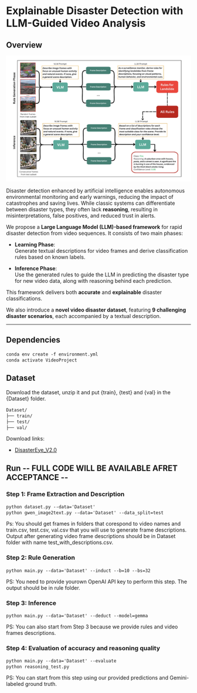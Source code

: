 # Explainable Disaster Detection with LLM-Guided Video Analysis

## Overview

![Pipeline](Pipline.jpeg)

Disaster detection enhanced by artificial intelligence enables autonomous environmental monitoring and early warnings, reducing the impact of catastrophes and saving lives. While classic systems can differentiate between disaster types, they often lack **reasoning**, resulting in misinterpretations, false positives, and reduced trust in alerts.

We propose a **Large Language Model (LLM)-based framework** for rapid disaster detection from video sequences. It consists of two main phases:

- **Learning Phase**:  
  Generate textual descriptions for video frames and derive classification rules based on known labels.

- **Inference Phase**:  
  Use the generated rules to guide the LLM in predicting the disaster type for new video data, along with reasoning behind each prediction.

This framework delivers both **accurate** and **explainable** disaster classifications.

We also introduce a **novel video disaster dataset**, featuring **9 challenging disaster scenarios**, each accompanied by a textual description.

---
## Dependencies

```
conda env create -f environment.yml
conda activate VideoProject

```

## Dataset
Download the dataset, unzip it and put {train}, {test} and {val} in the {Dataset} folder.

```
Dataset/
├── train/
├── test/
├── val/

```

Download links: 
* [DisasterEye_V2.0](https://drive.google.com/file/d/1RlhlaDadr_4AcLW5xOAg0-r43n79btYL/view?usp=sharing)


## Run -- FULL CODE WILL BE AVAILABLE AFRET ACCEPTANCE --

### Step 1: Frame Extraction and Description
```
python dataset.py --data='Dataset'
python gwen_image2text.py --data='Dataset' --data_split=test
```
Ps: You should get frames in folders that corespond to video names and train.csv, test.csv, val.csv that you will use to generate frame descriptions. Output after generating video frame descriptions should be in Dataset folder with name test_with_descriptions.csv. 

### Step 2: Rule Generation
```
python main.py --data='Dataset' --induct --b=10 --bs=32
```
PS: You need to provide yourown OpenAI API key to perform this step. The output should be in rule folder.

### Step 3: Inference
```
python main.py --data='Dataset' --deduct --model=gemma
```
PS: You can also start from Step 3 because we provide rules and video frames descriptions.

### Step 4: Evaluation of accuracy and reasoning quality
```
python main.py --data='Dataset' --evaluate
python reasoning_test.py
```
PS: You can start from this step using our provided predictions and Gemini-labeled ground truth.
